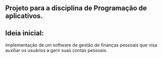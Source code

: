 ## Projeto para a disciplina de Programação de aplicativos.
## Ideia inicial:
Implementação de um software de gestão de finanças pessoais que visa auxiliar os usuários a gerir suas contas pessoais.
